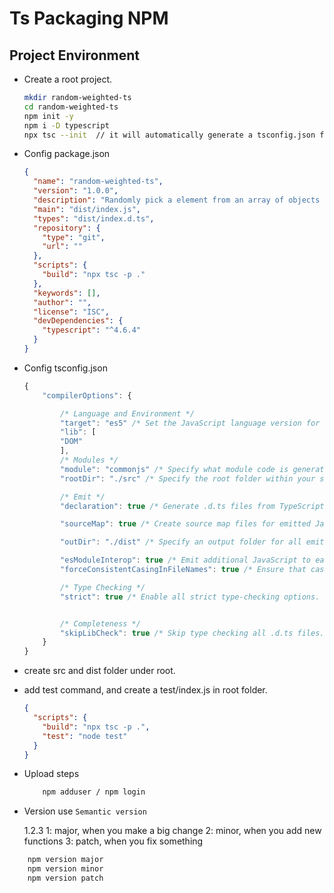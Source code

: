 # Ts Packaging NPM

## Project Environment

- Create a root project.

  ```bash
  mkdir random-weighted-ts
  cd random-weighted-ts
  npm init -y
  npm i -D typescript
  npx tsc --init  // it will automatically generate a tsconfig.json file
  ```

- Config package.json

  ```json
  {
    "name": "random-weighted-ts",
    "version": "1.0.0",
    "description": "Randomly pick a element from an array of objects by a weight callback",
    "main": "dist/index.js",
    "types": "dist/index.d.ts",
    "repository": {
      "type": "git",
      "url": ""
    },
    "scripts": {
      "build": "npx tsc -p ."
    },
    "keywords": [],
    "author": "",
    "license": "ISC",
    "devDependencies": {
      "typescript": "^4.6.4"
    }
  }
  ```

- Config tsconfig.json

  ```ts
  {
      "compilerOptions": {

          /* Language and Environment */
          "target": "es5" /* Set the JavaScript language version for emitted JavaScript and include compatible library declarations. */,
          "lib": [
          "DOM"
          ],
          /* Modules */
          "module": "commonjs" /* Specify what module code is generated. */,
          "rootDir": "./src" /* Specify the root folder within your source files. */,

          /* Emit */
          "declaration": true /* Generate .d.ts files from TypeScript and JavaScript files in your project. */,

          "sourceMap": true /* Create source map files for emitted JavaScript files. */,

          "outDir": "./dist" /* Specify an output folder for all emitted files. */,

          "esModuleInterop": true /* Emit additional JavaScript to ease support for importing CommonJS modules. This enables `allowSyntheticDefaultImports` for type compatibility. */,
          "forceConsistentCasingInFileNames": true /* Ensure that casing is correct in imports. */,

          /* Type Checking */
          "strict": true /* Enable all strict type-checking options. */,


          /* Completeness */
          "skipLibCheck": true /* Skip type checking all .d.ts files. */
      }
  }

  ```

- create src and dist folder under root.

- add test command, and create a test/index.js in root folder.

  ```json
  {
    "scripts": {
      "build": "npx tsc -p .",
      "test": "node test"
    }
  }
  ```

- Upload steps

  ```bash
      npm adduser / npm login
  ```

- Version
  use `Semantic version`

  1.2.3
  1: major, when you make a big change
  2: minor, when you add new functions
  3: patch, when you fix something

```bash
    npm version major
    npm version minor
    npm version patch
```
